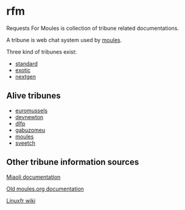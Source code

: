 # rfm

Requests For Moules is collection of tribune related documentations.

A tribune is web chat system used by [moules](./01_standard/moules.md).

Three kind of tribunes exist:

- [standard](./01_standard/tribune.md)
- [exotic](./03_non_standard/exotic/index.md)
- [nextgen](./03_non_standard/nextgen/index.md)

## Alive tribunes

- [euromussels](https://gb3.devnewton.fr/#euromussels)
- [devnewton](https://gb3.devnewton.fr/)
- [dlfp](https://linuxfr.org/board/)
- [gabuzomeu](https://gb3.plop.cc/)
- [moules](https://moules.org/)
- [sveetch](http://sveetch.net/tribune)

## Other tribune information sources

[Miaoli documentation](https://github.com/seeschloss/miaoli/)

[Old moules.org documentation](https://github.com/dguihal/quteqoin/wiki)

[Linuxfr wiki](https://linuxfr.org/wiki/tribune)